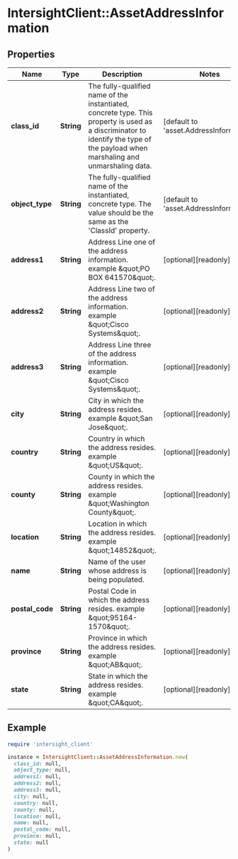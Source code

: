 # IntersightClient::AssetAddressInformation

## Properties

| Name | Type | Description | Notes |
| ---- | ---- | ----------- | ----- |
| **class_id** | **String** | The fully-qualified name of the instantiated, concrete type. This property is used as a discriminator to identify the type of the payload when marshaling and unmarshaling data. | [default to &#39;asset.AddressInformation&#39;] |
| **object_type** | **String** | The fully-qualified name of the instantiated, concrete type. The value should be the same as the &#39;ClassId&#39; property. | [default to &#39;asset.AddressInformation&#39;] |
| **address1** | **String** | Address Line one of the address information. example \&quot;PO BOX 641570\&quot;. | [optional][readonly] |
| **address2** | **String** | Address Line two of the address information. example \&quot;Cisco Systems\&quot;. | [optional][readonly] |
| **address3** | **String** | Address Line three of the address information. example \&quot;Cisco Systems\&quot;. | [optional][readonly] |
| **city** | **String** | City in which the address resides. example \&quot;San Jose\&quot;. | [optional][readonly] |
| **country** | **String** | Country in which the address resides. example \&quot;US\&quot;. | [optional][readonly] |
| **county** | **String** | County in which the address resides. example \&quot;Washington County\&quot;. | [optional][readonly] |
| **location** | **String** | Location in which the address resides. example \&quot;14852\&quot;. | [optional][readonly] |
| **name** | **String** | Name of the user whose address is being populated. | [optional][readonly] |
| **postal_code** | **String** | Postal Code in which the address resides. example \&quot;95164-1570\&quot;. | [optional][readonly] |
| **province** | **String** | Province in which the address resides. example \&quot;AB\&quot;. | [optional][readonly] |
| **state** | **String** | State in which the address resides. example \&quot;CA\&quot;. | [optional][readonly] |

## Example

```ruby
require 'intersight_client'

instance = IntersightClient::AssetAddressInformation.new(
  class_id: null,
  object_type: null,
  address1: null,
  address2: null,
  address3: null,
  city: null,
  country: null,
  county: null,
  location: null,
  name: null,
  postal_code: null,
  province: null,
  state: null
)
```

